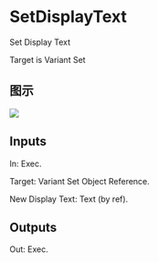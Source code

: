 # SetDisplayText

Set Display Text

Target is Variant Set

## 图示

![]($-20221218-21244002.png)

## Inputs

In: Exec.

Target: Variant Set Object Reference.

New Display Text: Text (by ref).  

## Outputs

Out: Exec.

